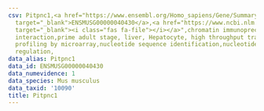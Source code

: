 ```yaml
---
csv: Pitpnc1,<a href="https://www.ensembl.org/Homo_sapiens/Gene/Summary?db=core;g=ENSMUSG00000040430"
  target="_blank">ENSMUSG00000040430</a>,<a href="https://www.ncbi.nlm.nih.gov/pubmed/23834426"
  target="_blank"><i class="fas fa-file"></i></a>",chromatin immunoprecipitation assay,direct
  interaction,prime adult stage, liver, Hepatocyte, high throughput transcription
  profiling by microarray,nucleotide sequence identification,nucleotide sequence identification,transcriptional
  regulation,
data_alias: Pitpnc1
data_id: ENSMUSG00000040430
data_numevidence: 1
data_species: Mus musculus
data_taxid: '10090'
title: Pitpnc1
---
```

